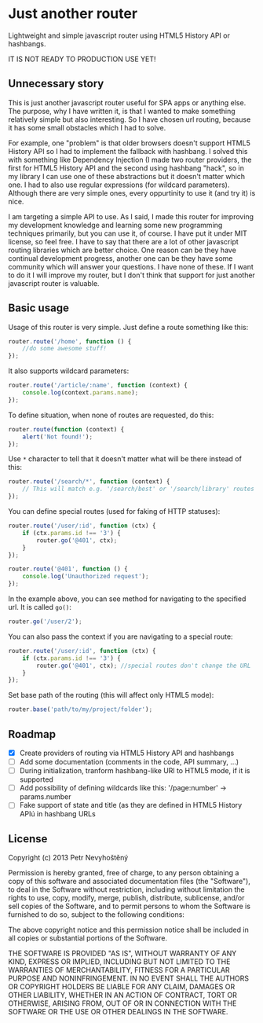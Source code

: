 # Just another router

Lightweight and simple javascript router using HTML5 History API or hashbangs.

IT IS NOT READY TO PRODUCTION USE YET!

## Unnecessary story

This is just another javascript router useful for SPA apps or anything else. The purpose, why I have written it, is that I wanted to make something relatively simple but also interesting. So I have chosen url routing, because it has some small obstacles which I had to solve.

For example, one "problem" is that older browsers doesn't support HTML5 History API so I had to implement the fallback with hashbang. I solved this with something like Dependency Injection (I made two router providers, the first for HTML5 History API and the second using hashbang "hack", so in my library I can use one of these abstractions but it doesn't matter which one. I had to also use regular expressions (for wildcard parameters). Although there are very simple ones, every oppurtinity to use it (and try it) is nice.

I am targeting a simple API to use. As I said, I made this router for improving my development knowledge and learning some new programming techniques primarily, but you can use it, of course. I have put it under MIT license, so feel free. I have to say that there are a lot of other javascript routing libraries which are better choice. One reason can be they have continual development progress, another one can be they have some community which will answer your questions. I have none of these. If I want to do it I will improve my router, but I don't think that support for just another javascript router is valuable.

## Basic usage

Usage of this router is very simple. Just define a route something like this:

```js
router.route('/home', function () {
    //do some awesome stuff!
});
```

It also supports wildcard parameters:

```js
router.route('/article/:name', function (context) {
    console.log(context.params.name);
});
```

To define situation, when none of routes are requested, do this:

```js
router.route(function (context) {
    alert('Not found!');
});
```

Use `*` character to tell that it doesn't matter what will be there instead of
this:

```js
router.route('/search/*', function (context) {
    // This will match e.g. '/search/best' or '/search/library' routes
});
```

You can define special routes (used for faking of HTTP statuses):

```js
router.route('/user/:id', function (ctx) {
    if (ctx.params.id !== '3') {
        router.go('@401', ctx);
    }
});

router.route('@401', function () {
    console.log('Unauthorized request');
});
```

In the example above, you can see method for navigating to the specified url. It
is called `go()`:

```js
router.go('/user/2');
```

You can also pass the context if you are navigating to a special route:

```js
router.route('/user/:id', function (ctx) {
    if (ctx.params.id !== '3') {
        router.go('@401', ctx); //special routes don't change the URL
    }
});
```

Set base path of the routing (this will affect only HTML5 mode):

```js
router.base('path/to/my/project/folder');
```

## Roadmap

- [x] Create providers of routing via HTML5 History API and hashbangs
- [ ] Add some documentation (comments in the code, API summary, ...)
- [ ] During initialization, tranform hashbang-like URl to HTML5 mode, if it is supported
- [ ] Add possibility of defining wildcards like this: '/page:number' -> params.number
- [ ] Fake support of state and title (as they are defined in HTML5 History APIú in hashbang URLs

## License

Copyright (c) 2013 Petr Nevyhoštěný

Permission is hereby granted, free of charge, to any person
obtaining a copy of this software and associated documentation
files (the "Software"), to deal in the Software without
restriction, including without limitation the rights to use,
copy, modify, merge, publish, distribute, sublicense, and/or sell
copies of the Software, and to permit persons to whom the
Software is furnished to do so, subject to the following
conditions:

The above copyright notice and this permission notice shall be
included in all copies or substantial portions of the Software.

THE SOFTWARE IS PROVIDED "AS IS", WITHOUT WARRANTY OF ANY KIND,
EXPRESS OR IMPLIED, INCLUDING BUT NOT LIMITED TO THE WARRANTIES
OF MERCHANTABILITY, FITNESS FOR A PARTICULAR PURPOSE AND
NONINFRINGEMENT. IN NO EVENT SHALL THE AUTHORS OR COPYRIGHT
HOLDERS BE LIABLE FOR ANY CLAIM, DAMAGES OR OTHER LIABILITY,
WHETHER IN AN ACTION OF CONTRACT, TORT OR OTHERWISE, ARISING
FROM, OUT OF OR IN CONNECTION WITH THE SOFTWARE OR THE USE OR
OTHER DEALINGS IN THE SOFTWARE.